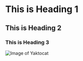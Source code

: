 # This is Heading 1
## This is Heading 2
### This is Heading 3

![Image of Yaktocat](https://octodex.github.com/images/yaktocat.png)

